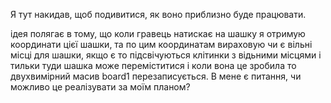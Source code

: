 Я тут накидав, щоб подивитися, як воно приблизно буде працювати.

ідея полягає в тому, що коли гравець натискає на шашку я отримую координати цієї шашки, та по цим координатам вираховую чи є вільні місці для шашки, якщо є то підсвічуються клітинки з відьними місцями і тильки туди шашка може переміститися і коли вона це зробила то двухвимірний масив board1 перезаписується. В мене є питання, чи можливо це реалізувати за моїм планом?